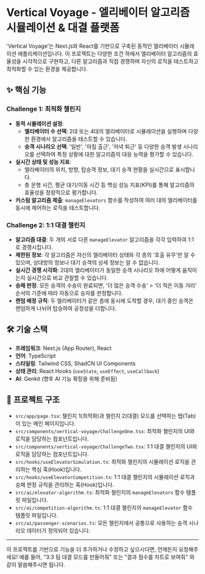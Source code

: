 # Vertical Voyage - 엘리베이터 알고리즘 시뮬레이션 & 대결 플랫폼

'Vertical Voyage'는 Next.js와 React를 기반으로 구축된 동적인 엘리베이터 시뮬레이션 애플리케이션입니다. 이 프로젝트는 다양한 조건 하에서 엘리베이터 알고리즘의 효율성을 시각적으로 구현하고, 다른 알고리즘과 직접 경쟁하며 자신의 로직을 테스트하고 최적화할 수 있는 환경을 제공합니다.

## ✨ 핵심 기능

### Challenge 1: 최적화 챌린지
-   **동적 시뮬레이션 설정**:
    -   **엘리베이터 수 선택**: 2대 또는 4대의 엘리베이터로 시뮬레이션을 실행하며 다양한 환경에서 알고리즘을 테스트할 수 있습니다.
    -   **승객 시나리오 선택**: '일반', '아침 출근', '저녁 퇴근' 등 다양한 승객 발생 시나리오를 선택하여 특정 상황에 대한 알고리즘의 대응 능력을 평가할 수 있습니다.
-   **실시간 상태 및 성능 지표**:
    -   엘리베이터의 위치, 방향, 탑승객 정보, 대기 승객 현황을 실시간으로 표시합니다.
    -   총 운행 시간, 평균 대기/이동 시간 등 핵심 성능 지표(KPI)를 통해 알고리즘의 효율성을 정량적으로 평가합니다.
-   **커스텀 알고리즘 제출**: `manageElevators` 함수를 작성하여 여러 대의 엘리베이터를 동시에 제어하는 로직을 테스트합니다.

### Challenge 2: 1:1 대결 챌린지
-   **알고리즘 대결**: 두 개의 서로 다른 `manageElevator` 알고리즘을 각각 입력하여 1:1로 경쟁시킵니다.
-   **제한된 정보**: 각 알고리즘은 자신의 엘리베이터 상태와 각 층의 '호출 유무'만 알 수 있으며, 상대방의 정보나 대기 승객의 상세 정보는 알 수 없습니다.
-   **실시간 경쟁 시각화**: 2대의 엘리베이터가 동일한 승객 시나리오 하에 어떻게 움직이는지 실시간으로 비교 관찰할 수 있습니다.
-   **승패 판정**: 모든 승객의 수송이 완료되면, '더 많은 승객 수송' > '더 적은 이동 거리' 순서의 기준에 따라 자동으로 승자를 판정합니다.
-   **랜덤 배정 규칙**: 두 엘리베이터가 같은 층에 동시에 도착할 경우, 대기 중인 승객은 랜덤하게 나뉘어 탑승하여 공정성을 더합니다.

## 🛠️ 기술 스택

-   **프레임워크**: Next.js (App Router), React
-   **언어**: TypeScript
-   **스타일링**: Tailwind CSS, ShadCN UI Components
-   **상태 관리**: React Hooks (`useState`, `useEffect`, `useCallback`)
-   **AI**: Genkit (향후 AI 기능 확장을 위해 준비됨)

## 📂 프로젝트 구조

-   `src/app/page.tsx`: 챌린지 1(최적화)과 챌린지 2(대결) 모드를 선택하는 탭(Tab)이 있는 메인 페이지입니다.
-   `src/components/vertical-voyage/ChallengeOne.tsx`: 최적화 챌린지의 UI와 로직을 담당하는 컴포넌트입니다.
-   `src/components/vertical-voyage/ChallengeTwo.tsx`: 1:1 대결 챌린지의 UI와 로직을 담당하는 컴포넌트입니다.
-   `src/hooks/useElevatorSimulation.ts`: 최적화 챌린지의 시뮬레이션 로직을 관리하는 핵심 훅(Hook)입니다.
-   `src/hooks/useElevatorCompetition.ts`: 1:1 대결 챌린지의 시뮬레이션 로직과 승패 판정 규칙을 관리하는 훅(Hook)입니다.
-   `src/ai/elevator-algorithm.ts`: 최적화 챌린지의 `manageElevators` 함수 템플릿 파일입니다.
-   `src/ai/competition-algorithm.ts`: 1:1 대결 챌린지의 `manageElevator` 함수 템플릿 파일입니다.
-   `src/ai/passenger-scenarios.ts`: 모든 챌린지에서 공통으로 사용하는 승객 시나리오 데이터가 정의되어 있습니다.

---

이 프로젝트를 기반으로 기능을 더 추가하거나 수정하고 싶으시다면, 언제든지 요청해주세요! 예를 들어, "3:3 팀 대결 모드를 만들어줘" 또는 "결과 점수를 차트로 보여줘" 와 같이 말씀해주시면 됩니다.
